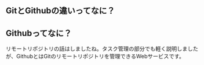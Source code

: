 ## GitとGithubの違いってなに？

## Githubってなに？
リモートリポジトリの話はしましたね。タスク管理の部分でも軽く説明しましたが、GithubとはGitのリモートリポジトリを管理できるWebサービスです。

